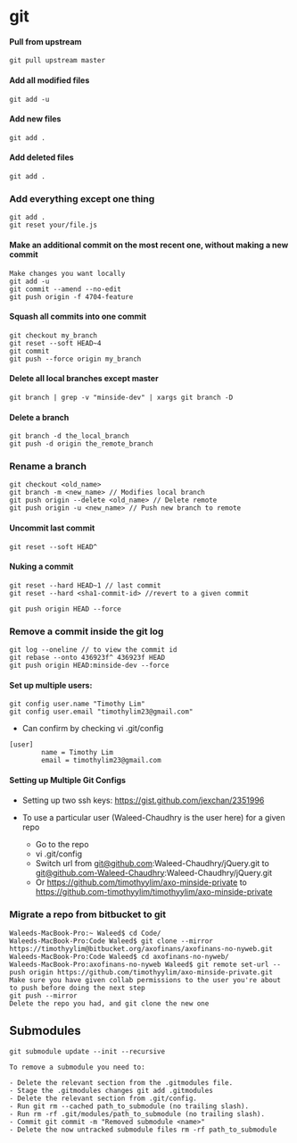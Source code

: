 # git 

#### Pull from upstream 

```
git pull upstream master
```

#### Add all modified files
```
git add -u
```

#### Add new files
```
git add .
```

#### Add deleted files
```
git add .
```

### Add everything except one thing
```
git add .
git reset your/file.js
```

#### Make an additional commit on the most recent one, without making a new commit
```
Make changes you want locally
git add -u
git commit --amend --no-edit
git push origin -f 4704-feature
```

#### Squash all commits into one commit
```
git checkout my_branch
git reset --soft HEAD~4
git commit
git push --force origin my_branch
```

#### Delete all local branches except master
```git branch | grep -v "minside-dev" | xargs git branch -D ```

#### Delete a branch 

```
git branch -d the_local_branch
git push -d origin the_remote_branch
```

### Rename a branch
```
git checkout <old_name>
git branch -m <new_name> // Modifies local branch
git push origin --delete <old_name> // Delete remote
git push origin -u <new_name> // Push new branch to remote
```

#### Uncommit last commit 

```git reset --soft HEAD^```

#### Nuking a commit
```
git reset --hard HEAD~1 // last commit
git reset --hard <sha1-commit-id> //revert to a given commit
```

```
git push origin HEAD --force
```

### Remove a commit inside the git log
```
git log --oneline // to view the commit id
git rebase --onto 436923f^ 436923f HEAD
git push origin HEAD:minside-dev --force
```

#### Set up multiple users:
```
git config user.name "Timothy Lim"
git config user.email "timothylim23@gmail.com"
```
* Can confirm by checking vi .git/config
```
[user]
        name = Timothy Lim
        email = timothylim23@gmail.com
```

#### Setting up Multiple Git Configs

* Setting up two ssh keys: https://gist.github.com/jexchan/2351996

* To use a particular user (Waleed-Chaudhry is the user here) for a given repo
  * Go to the repo
  * vi .git/config
  * Switch url from git@github.com:Waleed-Chaudhry/jQuery.git to git@github.com-Waleed-Chaudhry:Waleed-Chaudhry/jQuery.git
  * Or https://github.com/timothyylim/axo-minside-private to https://github.com-timothyylim/timothyylim/axo-minside-private

### Migrate a repo from bitbucket to git
```
Waleeds-MacBook-Pro:~ Waleed$ cd Code/
Waleeds-MacBook-Pro:Code Waleed$ git clone --mirror https://timothyylim@bitbucket.org/axofinans/axofinans-no-nyweb.git
Waleeds-MacBook-Pro:Code Waleed$ cd axofinans-no-nyweb/
Waleeds-MacBook-Pro:axofinans-no-nyweb Waleed$ git remote set-url --push origin https://github.com/timothyylim/axo-minside-private.git
Make sure you have given collab permissions to the user you're about to push before doing the next step
git push --mirror
Delete the repo you had, and git clone the new one
```

## Submodules

```
git submodule update --init --recursive
```

```
To remove a submodule you need to:

- Delete the relevant section from the .gitmodules file.
- Stage the .gitmodules changes git add .gitmodules
- Delete the relevant section from .git/config.
- Run git rm --cached path_to_submodule (no trailing slash).
- Run rm -rf .git/modules/path_to_submodule (no trailing slash).
- Commit git commit -m "Removed submodule <name>"
- Delete the now untracked submodule files rm -rf path_to_submodule
```

